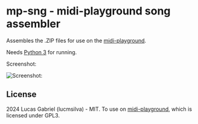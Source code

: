 # mp-sng - midi-playground song assembler

Assembles the .ZIP files for use on the [midi-playground](https://github.com/quasar098/midi-playground/).

Needs [Python 3](https://www.python.org/) for running.

Screenshot:

![Screenshot:](https://telegra.ph/file/c12a9c626cdf67fd651b5.png)

## License
2024 Lucas Gabriel (lucmsilva) - MIT. To use on [midi-playground](https://github.com/quasar098/midi-playground/), which is licensed under GPL3.
